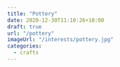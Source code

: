 ```yaml
---
title: "Pottery"
date: 2020-12-30T11:10:26+10:00
draft: true
url: "/pottery"
imageUrl: "/interests/pottery.jpg"
categories:
  - crafts
---
```

